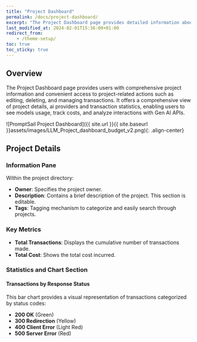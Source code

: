 ```yaml
---
title: "Project Dashboard"
permalink: /docs/project-dashboard/
excerpt: "The Project Dashboard page provides detailed information about a specific project"
last_modified_at: 2024-02-01T15:36:00+01:00
redirect_from:
    - /theme-setup/
toc: true
toc_sticky: true
---
```





## Overview

The Project Dashboard page provides users with comprehensive project information and convenient access to project-related actions such as editing, deleting, and managing transactions.  It offers a comprehensive view of project details, ai providers and transaction statistics, enabling users to see models usage, track costs, and analyze interactions with Gen AI APIs.


![PromptSail Project Dashboard]({{ site.url }}{{ site.baseurl }}assets/images/LLM_Project_dashboard_budget_v2.png){: .align-center}


## Project Details

### Information Pane
Within the project directory:
- **Owner**: Specifies the project owner.
- **Description**: Contains a brief description of the project. This section is editable.
- **Tags**: Tagging mechanism to categorize and easily search through projects.

### Key Metrics
- **Total Transactions**: Displays the cumulative number of transactions made.
- **Total Cost**: Shows the total cost incurred.

### Statistics and Chart Section

#### Transactions by Response Status
This bar chart provides a visual representation of transactions categorized by status codes:
- **200 OK** (Green)
- **300 Redirection** (Yellow)
- **400 Client Error** (Light Red)
- **500 Server Error** (Red)



